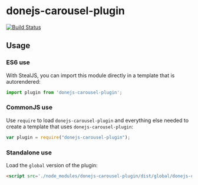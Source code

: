 # donejs-carousel-plugin

[![Build Status](https://travis-ci.org/Tucows/donejs-carousel-plugin.svg?branch=master)](https://travis-ci.org/Tucows/donejs-carousel-plugin)



## Usage

### ES6 use

With StealJS, you can import this module directly in a template that is autorendered:

```js
import plugin from 'donejs-carousel-plugin';
```

### CommonJS use

Use `require` to load `donejs-carousel-plugin` and everything else
needed to create a template that uses `donejs-carousel-plugin`:

```js
var plugin = require("donejs-carousel-plugin");
```

### Standalone use

Load the `global` version of the plugin:

```html
<script src='./node_modules/donejs-carousel-plugin/dist/global/donejs-carousel-plugin.js'></script>
```
